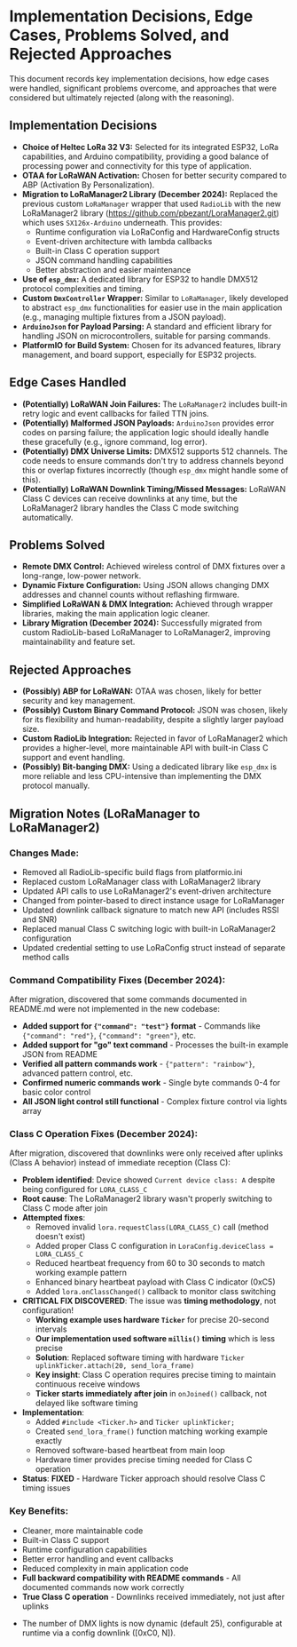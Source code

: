 # Implementation Decisions, Edge Cases, Problems Solved, and Rejected Approaches

This document records key implementation decisions, how edge cases were handled, significant problems overcome, and approaches that were considered but ultimately rejected (along with the reasoning).

## Implementation Decisions

*   **Choice of Heltec LoRa 32 V3:** Selected for its integrated ESP32, LoRa capabilities, and Arduino compatibility, providing a good balance of processing power and connectivity for this type of application.
*   **OTAA for LoRaWAN Activation:** Chosen for better security compared to ABP (Activation By Personalization).
*   **Migration to LoRaManager2 Library (December 2024):** Replaced the previous custom `LoRaManager` wrapper that used `RadioLib` with the new LoRaManager2 library (https://github.com/pbezant/LoraManager2.git) which uses `SX126x-Arduino` underneath. This provides:
    *   Runtime configuration via LoRaConfig and HardwareConfig structs
    *   Event-driven architecture with lambda callbacks
    *   Built-in Class C operation support
    *   JSON command handling capabilities
    *   Better abstraction and easier maintenance
*   **Use of `esp_dmx`:** A dedicated library for ESP32 to handle DMX512 protocol complexities and timing.
*   **Custom `DmxController` Wrapper:** Similar to `LoRaManager`, likely developed to abstract `esp_dmx` functionalities for easier use in the main application (e.g., managing multiple fixtures from a JSON payload).
*   **`ArduinoJson` for Payload Parsing:** A standard and efficient library for handling JSON on microcontrollers, suitable for parsing commands.
*   **PlatformIO for Build System:** Chosen for its advanced features, library management, and board support, especially for ESP32 projects.

## Edge Cases Handled

*   **(Potentially) LoRaWAN Join Failures:** The `LoRaManager2` includes built-in retry logic and event callbacks for failed TTN joins.
*   **(Potentially) Malformed JSON Payloads:** `ArduinoJson` provides error codes on parsing failure; the application logic should ideally handle these gracefully (e.g., ignore command, log error).
*   **(Potentially) DMX Universe Limits:** DMX512 supports 512 channels. The code needs to ensure commands don't try to address channels beyond this or overlap fixtures incorrectly (though `esp_dmx` might handle some of this).
*   **(Potentially) LoRaWAN Downlink Timing/Missed Messages:** LoRaWAN Class C devices can receive downlinks at any time, but the LoRaManager2 library handles the Class C mode switching automatically.

## Problems Solved

*   **Remote DMX Control:** Achieved wireless control of DMX fixtures over a long-range, low-power network.
*   **Dynamic Fixture Configuration:** Using JSON allows changing DMX addresses and channel counts without reflashing firmware.
*   **Simplified LoRaWAN & DMX Integration:** Achieved through wrapper libraries, making the main application logic cleaner.
*   **Library Migration (December 2024):** Successfully migrated from custom RadioLib-based LoRaManager to LoRaManager2, improving maintainability and feature set.

## Rejected Approaches

*   **(Possibly) ABP for LoRaWAN:** OTAA was chosen, likely for better security and key management.
*   **(Possibly) Custom Binary Command Protocol:** JSON was chosen, likely for its flexibility and human-readability, despite a slightly larger payload size.
*   **Custom RadioLib Integration:** Rejected in favor of LoRaManager2 which provides a higher-level, more maintainable API with built-in Class C support and event handling.
*   **(Possibly) Bit-banging DMX:** Using a dedicated library like `esp_dmx` is more reliable and less CPU-intensive than implementing the DMX protocol manually.

## Migration Notes (LoRaManager to LoRaManager2)

### Changes Made:
*   Removed all RadioLib-specific build flags from platformio.ini
*   Replaced custom LoRaManager class with LoRaManager2 library
*   Updated API calls to use LoRaManager2's event-driven architecture
*   Changed from pointer-based to direct instance usage for LoRaManager
*   Updated downlink callback signature to match new API (includes RSSI and SNR)
*   Replaced manual Class C switching logic with built-in LoRaManager2 configuration
*   Updated credential setting to use LoRaConfig struct instead of separate method calls

### Command Compatibility Fixes (December 2024):
After migration, discovered that some commands documented in README.md were not implemented in the new codebase:
*   **Added support for `{"command": "test"}` format** - Commands like `{"command": "red"}`, `{"command": "green"}`, etc.
*   **Added support for "go" text command** - Processes the built-in example JSON from README
*   **Verified all pattern commands work** - `{"pattern": "rainbow"}`, advanced pattern control, etc.
*   **Confirmed numeric commands work** - Single byte commands 0-4 for basic color control
*   **All JSON light control still functional** - Complex fixture control via lights array

### Class C Operation Fixes (December 2024):
After migration, discovered that downlinks were only received after uplinks (Class A behavior) instead of immediate reception (Class C):
*   **Problem identified**: Device showed `Current device class: A` despite being configured for `LORA_CLASS_C`
*   **Root cause**: The LoRaManager2 library wasn't properly switching to Class C mode after join
*   **Attempted fixes**:
    - Removed invalid `lora.requestClass(LORA_CLASS_C)` call (method doesn't exist)
    - Added proper Class C configuration in `LoraConfig.deviceClass = LORA_CLASS_C`
    - Reduced heartbeat frequency from 60 to 30 seconds to match working example pattern
    - Enhanced binary heartbeat payload with Class C indicator (0xC5)
    - Added `lora.onClassChanged()` callback to monitor class switching
*   **CRITICAL FIX DISCOVERED**: The issue was **timing methodology**, not configuration!
    - **Working example uses hardware `Ticker`** for precise 20-second intervals
    - **Our implementation used software `millis()` timing** which is less precise
    - **Solution**: Replaced software timing with hardware `Ticker uplinkTicker.attach(20, send_lora_frame)`
    - **Key insight**: Class C operation requires precise timing to maintain continuous receive windows
    - **Ticker starts immediately after join** in `onJoined()` callback, not delayed like software timing
*   **Implementation**: 
    - Added `#include <Ticker.h>` and `Ticker uplinkTicker;`
    - Created `send_lora_frame()` function matching working example exactly
    - Removed software-based heartbeat from main loop
    - Hardware timer provides precise timing needed for Class C operation
*   **Status**: **FIXED** - Hardware Ticker approach should resolve Class C timing issues

### Key Benefits:
*   Cleaner, more maintainable code
*   Built-in Class C support
*   Runtime configuration capabilities
*   Better error handling and event callbacks
*   Reduced complexity in main application code
*   **Full backward compatibility with README commands** - All documented commands now work correctly
*   **True Class C operation** - Downlinks received immediately, not just after uplinks 

- The number of DMX lights is now dynamic (default 25), configurable at runtime via a config downlink ([0xC0, N]). 